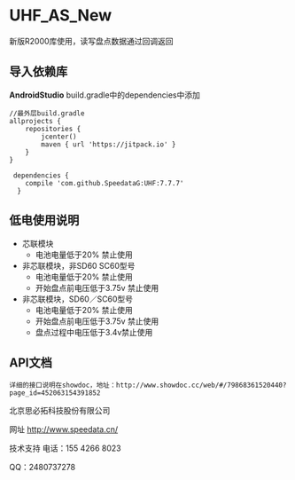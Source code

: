 # UHF_AS_New
新版R2000库使用，读写盘点数据通过回调返回

##  导入依赖库
**AndroidStudio** build.gradle中的dependencies中添加

```
//最外层build.gradle
allprojects {
    repositories {
        jcenter()
        maven { url 'https://jitpack.io' }
    }
}
```
```
 dependencies {
    compile 'com.github.SpeedataG:UHF:7.7.7'
  }
```
## 低电使用说明
* 芯联模块
  * 电池电量低于20% 禁止使用
* 非芯联模块，非SD60 SC60型号
  * 电池电量低于20% 禁止使用
  * 开始盘点前电压低于3.75v 禁止使用
* 非芯联模块，SD60／SC60型号
  * 电池电量低于20% 禁止使用
  * 开始盘点前电压低于3.75v 禁止使用
  * 盘点过程中电压低于3.4v禁止使用
  
## API文档

	详细的接口说明在showdoc，地址：http://www.showdoc.cc/web/#/79868361520440?page_id=452063154391852

北京思必拓科技股份有限公司

网址 http://www.speedata.cn/

技术支持 电话：155 4266 8023

QQ：2480737278
